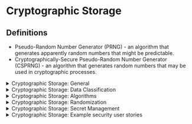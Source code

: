 # Cryptographic Storage

## Definitions
* Pseudo-Random Number Generator (PRNG) - an algorithm that generates apparently random numbers that might be predictable.
* Cryptographically-Secure Pseudo-Random Number Generator (CSPRNG) - an algorithm that generates random numbers that may be used in cryptographic processes.

<details>
  <summary>
    Cryptographic Storage: General
  </summary>
  
* Ensure all cryptographic modules fail securely and to handle errors properly.
* Use a suitable random number generator.
* Securely manage key access.
</details>

<details>
  <summary>
    Cryptographic Storage: Data Classification
  </summary>
  
* Create a privacy impact assessment for every application to classify the data protection needs of any stored data correctly.
* Store the following data encrypted while at rest:
  * Private data  (e.g. personally identifiable information (PII), sensitive personal information, data subject to the GDPR).
  * Protected Health Information (PHI) (e.g. medical records, medical device details, de-anonymized research records).
* Financial data (e.g. financial accounts, defaults or credit history, tax records, pay history, beneficiaries, de-anonymized market or research records).
</details>

<details>
  <summary>
    Cryptographic Storage: Algorithms
  </summary>
  
* **Never** use custom written cryptographic algorithms.
* Ensure that cryptographic modules fail securely and errors are handled in a way that does not enable Padding Oracle attacks.
* Use well vetted, industry proven, government-approved cryptographic algorithms, modes, and libraries.
* Configure encryption initialization vector, cipher configuration, and block modes securely using the latest guidance.
* Create applications such that random number, encryption or hashing algorithms, key lengths, rounds, ciphers, or modes 
can be reconfigured, upgraded, or swapped at any time, to protect against cryptographic best-practice changes.
* Avoid known insecure block modes (e.g. ECB), padding modes (e.g. PKCS#1 v1.5), ciphers with small block sizes (e.g. Triple-DES, Blowfish), 
and weak hashing algorithms (e.g. MD5, SHA1). If required for backward compatibility, upgrade the obsolete system or use approved workarounds.
* Use nonces, initialization vectors, and other single-use numbers only once with a given encryption key.
* Generate nonces using a method appropriate for the algorithm used.
* Verify encrypted data via signatures, authenticated cipher modes, or HMAC to ensure that ciphertext is not altered.
* Ensure that all cryptographic operations are constant-time, with no 'short-circuit' operations in comparisons, calculations, or returns 
to avoid leaking information.
</details>

<details>
  <summary>
    Cryptographic Storage: Randomization
  </summary>
  
* Generate random values using the cryptographic module's approved cryptographically secure random number generator when these random values are intended to be not guessable.
* Generate random GUIDs using the GUID v4 algorithm and a CSPRNG.
* Generate random values with proper entropy even when the application is under heavy load.
</details>

<details>
  <summary>
    Cryptographic Storage: Secret Management
  </summary>
  
* Use a secrets management solution such as a key vault to securely create, store, control access, to and destroy secrets.
* Never expose key material to the application; instead use an isolated security module like a vault for cryptographic operations.
</details>

<details>
  <summary>
    Cryptographic Storage: Example security user stories
  </summary>
  
* As a user, I want my sensitive and regulated data to be encrypted while at rest.
* As a user, I want the application to use only proven or government approved cryptographic algorithms.
* As a user, I want the application to store encryption keys securely with access tightly controlled.
</details>
